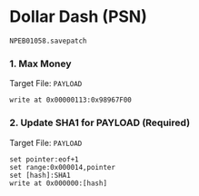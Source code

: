 # Dollar Dash (PSN) 

`NPEB01058.savepatch`

### 1. Max Money

Target File: `PAYLOAD`

```
write at 0x00000113:0x98967F00
```

### 2. Update SHA1 for PAYLOAD (Required)

Target File: `PAYLOAD`

```
set pointer:eof+1
set range:0x000014,pointer
set [hash]:SHA1
write at 0x000000:[hash]
```

